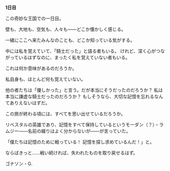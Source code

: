 <!-- title: ゴナソンの日誌: 1日目 -->

**1日目**

この奇妙な王国での一日目。

壁も、大地も、空気も、人々も――どこか懐かしく感じる。

一緒にここへ来たみんなのことも、どこか知っている気がする。

中には私を覚えていて、「騎士だった」と語る者もいる。
けれど、深く心がつながっているはずなのに、まったく私を覚えていない者もいる。

これは何か意味があるのだろうか。

私自身も、ほとんど何も覚えていない。

他の者たちは「優しかった」と言う。だが本当にそうだったのだろうか？
私は本当に謙虚な騎士だったのだろうか？
もしそうなら、大切な記憶を忘れるなんてありえないはずだ。

この旅が終わる頃には、すべてを思い出せているだろうか。

リベスタルの英雄であり、記憶をすべて保持しているというモーダン（？）・ラムジー――名前の綴りはよく分からないが――が言っていた。

「僕たちは記憶のために戦っている！ 記憶を探し求めているんだ！」と。

ならばきっと……戦い続ければ、失われたものを取り戻せるはず。

ゴナソン・G.
